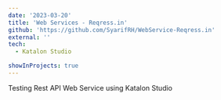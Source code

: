 ```yaml
---
date: '2023-03-20'
title: 'Web Services - Reqress.in'
github: 'https://github.com/SyarifRH/WebService-Reqress.in'
external: ''
tech:
  - Katalon Studio

showInProjects: true
---
```


Testing Rest API Web Service using Katalon Studio
